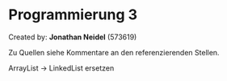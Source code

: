 # Programmierung 3

Created by:
**Jonathan Neidel** (573619)

Zu Quellen siehe Kommentare an den referenzierenden Stellen.

<!--
Upload examples:
- `Audio song.aac 320 0:2:45 aac 44000`
- `AudioVideo movie.mp4 320 1:30:11 mp4 640 480 mp3 44000`
- `InteractiveVideo interactive_vid.mkv 320 0:1:15 mkv 640 480 Abstimmung`
- `LicensedAudio song.mp3 320 0:2:45 mp3 44000 UMG`
- `LicensedVideo movie.mp4 320 0:2:45 mp4 480 720 Warner`
- `LicensedAudioVideo music_video.mp4 320 0:2:45 mp4 480 720 aac 44000 Warner`
-->

ArrayList -> LinkedList ersetzen
